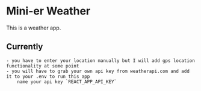 # Mini-er Weather

This is a weather app.
## Currently

    - you have to enter your location manually but I will add gps location functionality at some point
    - you will have to grab your own api key from weatherapi.com and add it to your .env to run this app
        name your api key `REACT_APP_API_KEY`
